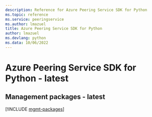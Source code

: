```yaml
---
description: Reference for Azure Peering Service SDK for Python
ms.topic: reference
ms.service: peeringservice
ms.author: lmazuel
title: Azure Peering Service SDK for Python
author: lmazuel
ms.devlang: python
ms.data: 10/06/2022
---
```

# Azure Peering Service SDK for Python - latest

## Management packages - latest
[!INCLUDE [mgmt-packages](peering-service-mgmt-index.md)]